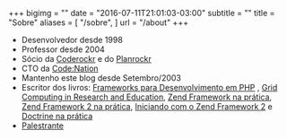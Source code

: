 +++
bigimg = ""
date = "2016-07-11T21:01:03-03:00"
subtitle = ""
title = "Sobre"
aliases = [
    "/sobre",
]
url = "/about"
+++

* Desenvolvedor desde 1998
* Professor desde 2004
* Sócio da [Coderockr](http://coderockr.com/) e do [Planrockr](http://planrockr.com)
* CTO da [Code:Nation](http://codenation.com.br)
* Mantenho este blog desde Setembro/2003
* Escritor dos livros: [Frameworks para Desenvolvimento em PHP](http://www.novateceditora.com.br/livros/frameworks/) , [Grid Computing in Research and Education](http://www.redbooks.ibm.com/abstracts/sg246649.html), [Zend Framework na prática](http://www.zfnapratica.com.br/), [Zend Framework 2 na prática](https://leanpub.com/zend-framework2-na-pratica), [Iniciando com o Zend Framework 2](https://leanpub.com/iniciando-zf2) e [Doctrine na prática](http://leanpub.com/doctrine-na-pratica)
* [Palestrante](/palestras)
